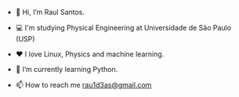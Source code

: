 - 👋 Hi, I’m Raul Santos. 
- 💻 I'm studying Physical Engineering at Universidade de São Paulo (USP)
- ❤️ I love Linux, Physics and machine learning.
- 🌱 I’m currently learning Python.

- 📫 How to reach me rau1d3as@gmail.com

<!---
RaulS22/RaulS22 is a ✨ special ✨ repository because its `README.md` (this file) appears on your GitHub profile.
You can click the Preview link to take a look at your changes.
--->
